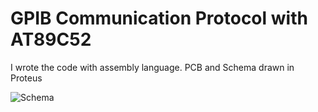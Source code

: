# GPIB Communication Protocol with AT89C52

I wrote the code with assembly language. 
PCB and Schema drawn in Proteus

![Schema](https://github.com/mertguner/GPIB-Communication-Protocol-with-AT89C52/raw/master/Gpib%20Schema.png)
